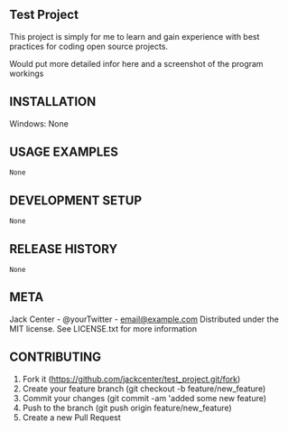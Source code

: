 Test Project
------------------------------------------------------------------------------
This project is simply for me to learn and gain experience with best practices
for coding open source projects.

Would put more detailed infor here and a screenshot of the program workings

INSTALLATION
------------------------------------------------------------------------------
Windows:
	None


USAGE EXAMPLES
------------------------------------------------------------------------------
	None


DEVELOPMENT SETUP
------------------------------------------------------------------------------
	None

RELEASE HISTORY
------------------------------------------------------------------------------
	None

META
------------------------------------------------------------------------------
Jack Center - @yourTwitter - email@example.com
Distributed under the MIT license. See LICENSE.txt for more information

CONTRIBUTING
------------------------------------------------------------------------------
1. Fork it (https://github.com/jackcenter/test_project.git/fork)
2. Create your feature branch (git checkout -b feature/new_feature)
3. Commit your changes (git commit -am 'added some new feature)
4. Push to the branch (git push origin feature/new_feature)
5. Create a new Pull Request
